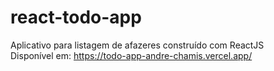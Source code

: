 # react-todo-app

Aplicativo para listagem de afazeres construído com ReactJS <br/>
Disponível em: https://todo-app-andre-chamis.vercel.app/
